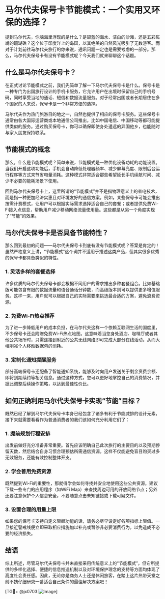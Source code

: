 # 马尔代夫保号卡节能模式：一个实用又环保的选择？

提到马尔代夫，你脑海里浮现的是什么？是碧蓝的海水、洁白的沙滩，还是五彩斑斓的珊瑚礁？这个位于印度洋上的岛国，以其绝美的自然风光吸引了无数游客。而对于计划前往马尔代夫旅行的你来说，通讯问题一定也是需要考虑的一部分。那么，马尔代夫保号卡有没有节能模式呢？今天我们就来聊聊这个话题。

## 什么是马尔代夫保号卡？

在正式讨论节能模式之前，我们先简单了解一下马尔代夫保号卡是什么。保号卡是一种专门为出国旅行设计的手机卡服务，它允许用户在出境时保留自己的手机号码，同时享受当地的通话、短信和数据流量服务。对于经常出国或者长期居住在多个国家的人来说，保号卡是一个非常方便的选择。

马尔代夫作为热门旅游目的地之一，自然也提供了相应的保号卡服务。这些保号卡通常由各大国际运营商或本地通信公司推出，比如中国电信、中国移动等都可能提供类似的服务。通过购买保号卡，你可以确保即使身处遥远的异国他乡，也能随时与家人朋友保持联系。

## 节能模式的概念

那么，什么是节能模式呢？简单来说，节能模式是一种优化设备功耗的功能设置。当我们开启这项功能后，手机会自动降低处理器频率、减少屏幕亮度、限制后台运行程序等方式来节省电量消耗。这种模式非常适合那些希望延长手机续航时间、减少不必要的能耗场景下使用。

回到马尔代夫保号卡上，这里所谓的“节能模式”并不是指物理意义上的省电技术，而是指一种更加经济实惠且对环境友好的通信方案。例如，某些保号卡可能会推出按需计费模式，让用户可以根据实际需求选择适合自己的套餐；或者提供免费Wi-Fi接入点信息，帮助用户减少移动网络流量使用量。这些都是从另一个角度实现了“节能”的效果。

## 马尔代夫保号卡是否具备节能特性？

那么回到最初的问题——马尔代夫保号卡到底有没有节能模式呢？答案是肯定的！虽然严格意义上讲，“节能模式”这个词并不适用于描述这类产品，但其实很多优秀的保号卡都具备类似的特性。

### 1. 灵活多样的套餐选择
许多优质的马尔代夫保号卡都会根据不同用户的需求推出多种套餐组合。比如基础版可能包含有限的数据流量和语音通话分钟数，而高级版本则可以提供更多增值服务。这样一来，用户就可以根据自己的实际需要来挑选最合适的方案，避免浪费资源。

### 2. 免费Wi-Fi热点推荐
为了进一步降低用户的成本负担，在马尔代夫这样一个依赖互联网生活的国度里，不少保号卡还会附赠免费Wi-Fi热点地图。这意味着当您身处酒店、咖啡厅或者其他公共场所时，只需连接到附近的公共无线网络即可完成大部分在线活动，从而大幅削减个人移动数据包的消耗。

### 3. 定制化通知提醒服务
部分高端保号卡还配备了智能通知系统，能够及时向用户发送关于剩余资费余额、即将到期续约等相关信息。通过这种方式，您可以更好地掌控自己的消费情况，并据此调整后续操作策略，以达到最佳性价比。

## 如何正确利用马尔代夫保号卡实现“节能”目标？

既然已经了解到马尔代夫保号卡本身已经包含了诸多有利于节能减排的设计元素，接下来就需要看看作为普通消费者的我们该如何充分利用它们了：

### 1. 提前规划行程安排
出发前做好充分准备非常重要。首先应该明确自己此次旅行的主要目的以及预期停留天数，然后结合自身习惯合理预估所需通信资源。这样不仅能避免盲目购买过多无效服务，还能有效控制整体开支。

### 2. 学会善用免费资源
既然提到Wi-Fi的重要性，那就得学会如何寻找并安全地使用这些公共资源。建议下载一些专门的应用程序（如WiFi Map）来查找周边可用的开放网络节点；另外还要注意保护个人信息安全，不要随意点击未知链接或下载可疑文件。

### 3. 设置合理的用量上限
如果您的保号卡支持自定义限额功能的话，请务必尽早设定好各项指标上限值。一旦接近警戒线便立即采取相应措施加以补充或暂停非必要消费行为，以免造成不必要的经济损失。

## 结语

综上所述，尽管马尔代夫保号卡并未直接采用传统意义上的“节能模式”，但它所提供的多样化选择、便捷的信息推送机制以及对环境保护理念的支持等方面均体现了高度社会责任感。因此，无论你是商务人士还是休闲旅客，在踏上这片热带天堂之前不妨仔细研究一番适合自己条件的最佳解决方案吧！

[TG💪+ @jx0703 ![Image](https://github.com/user-attachments/assets/dbca1d08-cadb-493c-b0ec-ad6f7a83f270)]